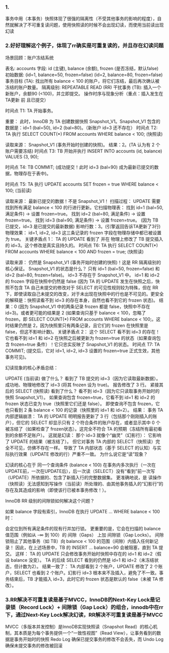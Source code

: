 ### 1.
事务中用（本事务）快照体现了很强的隔离性（不受其他事务的影响的程度），自然就解决了不可重复读问题，使用快照读的时候不会出现幻读，而使用当前读出现幻读

### 2.好好理解这个例子，体现了rr确实是可重复读的，并且存在幻读问题
场景回顾：账户冻结系统

表名: accounts
字段: id (主键), balance (余额), frozen (是否冻结，默认false)
初始数据:
(id=1, balance=50, frozen=false)
(id=2, balance=80, frozen=false)
事务目标 (TA): 找出所有 balance < 100 的账户，将它们冻结，最后再次确认被冻结的账户数量。
隔离级别: REPEATABLE READ (RR)
干扰事务 (TB): 插入一个新账户，余额90 (<100)，并立即提交。
操作时序与现象分析（重点：插入发生在TA更新 前 且已提交）

时间点 T1: TA 开始事务。

重要： 此时，InnoDB 为 TA 创建数据快照 Snapshot_V1。Snapshot_V1 包含的数据是：id=1 (bal=50), id=2 (bal=80)。（新账户 id=3 还不存在）
时间点 T2: TA 执行 SELECT COUNT(*) FROM accounts WHERE balance < 100; (快照读)

读取来源： Snapshot_V1 (事务开始时创建的快照)。
结果：2。(TA 认为有 2 个账户需要冻结)
时间点 T3: TB 开始并执行 INSERT INTO accounts (id, balance) VALUES (3, 90);

时间点 T4: TB COMMIT; (成功提交！此时 id=3 (bal=90) 成为最新已提交的数据，物理存在于表中)。

时间点 T5: TA 执行 UPDATE accounts SET frozen = true WHERE balance < 100; (当前读)

读取来源： 最新已提交的数据！不是 Snapshot_V1！
扫描过程： UPDATE 需要找到所有满足 balance < 100 的行进行更新。它扫描物理表：
找到 id=1 (bal=50, 满足条件) -> 设置 frozen=true。
找到 id=2 (bal=80, 满足条件) -> 设置 frozen=true。
找到 id=3 (bal=90, 满足条件) -> 设置 frozen=true。 (因为 TB 已提交，id=3 是已提交的最新数据)
影响行数：3。(引擎返回告诉TA更新了3行)
物理效果： id=1, id=2, id=3 这三条记录的 frozen 字段在物理存储中都已被设置为 true。
关键矛盾点 1： TA 的 UPDATE 看到了 并在 物理上修改了 TB 提交插入的 id=3。这个修改是真实且持久的。
时间点 T6: TA 执行 SELECT COUNT(*) FROM accounts WHERE balance < 100 AND frozen = true; (快照读)

读取来源： 仍然是 Snapshot_V1 (事务开始时创建的快照)！这是 RR 隔离级别的核心保证。
Snapshot_V1 的状态是什么？
只有 id=1 (bal=50, frozen=false) 和 id=2 (bal=80, frozen=false)。
id=3 不存在于 Snapshot_V1 中。
id=1 和 id=2 的 frozen 字段在快照中仍然是 false (因为 TA 的 UPDATE 发生在快照之后，快照不包含 TA 自己未提交的修改对于 SELECT 的可见性规则较为特殊，但在 RR 下，即使读取自己未提交的改变，对于未出现在快照中的行也是不可见的。更安全的解释是：快照读看不到 id=3 的存在本身，自然也看不到它的 frozen 状态)。
结果：0 (因为 Snapshot_V1 中的两条记录 frozen 都是 false，快照中不存在 id=3)。或者更可能的结果是 2 (如果查询只基于 balance < 100，忽略了 frozen，即 SELECT COUNT(*) FROM accounts WHERE balance < 100;。这时结果仍然是 2，因为快照里只有两条记录，且它们的 frozen 在快照里是 false，但这不影响计数)。
关键矛盾点 2： 这个 SELECT 看不到 id=3 的存在！它也看不到 id=1 和 id=2 在快照之后被更新为 frozen=true 的状态（如果查询包含 frozen=true 条件）！它只忠实反映了 Snapshot_V1 的状态。
时间点 T7: TA COMMIT; (提交后，它对 id=1, id=2, id=3 设置的 frozen=true 正式生效，其他事务可见)。

幻读现象的核心矛盾总结：

UPDATE (当前读) 做了什么？
看到了 TB 提交的 id=3（因为它读取最新数据）。
成功地、物理地修改了 id=3 (将其 frozen 设为 true)。
报告修改了 3 行。
紧接其后的 SELECT (快照读) 看到了什么？
看不到 id=3（因为它只读取事务开始时的快照 Snapshot_V1）。
如果查询包含 frozen=true，它看不到 id=1 和 id=2 的 frozen 状态已变为 true（快照里它们还是 false）。
即使查询不包含 frozen，它也只看到 2 条 balance < 100 的记录（快照里的 id=1 和 id=2）。
结果：
事务 TA 内部逻辑崩溃： TA 的 UPDATE 明明报告更新了 3 行（包括那个刚刚插入的账户），但它的 SELECT 却显示只有 2 个符合条件的账户存在，或者显示其中 0 个被冻结了（如果检查了 frozen状态）。这完全不符合 TA 的预期（冻结所有最初看到的余额不足账户）。
这就是幻读： 那个 id=3 就像个“幽灵”（幻影行）：
它影响了 UPDATE 的结果（被冻结了）。
但它对事务 TA 内部的 SELECT（快照读）完全不可见，仿佛不存在一样。
导致了 TA 内部状态（基于 SELECT 的认知）与实际执行效果（UPDATE 修改的行）严重不一致。
为什么说它是“读”现象？

幻读的核心在于 同一个查询条件 (balance < 100) 在事务内多次执行（一次在UPDATE前，一次在UPDATE后），后一次读（SELECT）没有“看到”前一次写（UPDATE）所依据的、包含了新插入行的完整数据集。 更准确地说，是 读操作（快照读）无法感知到写操作（当前读）所处理的、由其他事务插入的“幻影行”的存在及其造成的影响（即使该行已被本事务修改！）。

InnoDB RR 级别的间隙锁如何解决这个问题？

如果 balance 字段有索引，InnoDB 在执行 UPDATE ... WHERE balance < 100 时：

会定位到所有满足条件的现有行并加行锁。
更重要的是，它会在扫描的 balance 值范围（例如从 -∞ 到 100）的 间隙（Gaps） 上加 间隙锁（Gap Locks）。
间隙锁阻止了其他事务（如 TB）向 balance < 100 的范围（间隙）内插入任何新记录！
因此，在上述场景中，TB 的 INSERT ... balance=90 会被阻塞，直到 TA 提交。
这样：
TA 的 UPDATE 只会修改事务开始时快照中存在的 id=1 和 id=2（假设 balance 没变）。
TA 的后续 SELECT 看到的仍然是 id=1 和 id=2（未冻结状态，但计数为2）。
结果一致了： TA 内部看到 2 个账户，UPDATE 修改了 2 个账户，SELECT 也看到 2 个账户。幻影行 id=3 根本来不及插入，避免了不一致。事务结束后，TB 才能插入 id=3，此时它的 frozen 状态是默认的 false（未被 TA 修改）。

### 3.RR解决不可重复读是基于MVCC，InnoDB的Next-Key Lock是记录锁（Record Lock）+ 间隙锁（Gap Lock）的组合，innodb中在rr下，通过Next-Key Lock解决幻读，RR解决不可重复读是基于MVCC
MVCC（多版本并发控制）是InnoDB实现快照读（Snapshot Read）的核心机制，其本质是为每个事务提供一个“一致性视图”（Read View），让事务看到的数据是事务开始时的快照
Redo Log 确保已提交事务的修改不会丢失，而 Undo Log 确保未提交事务的修改被回滚
